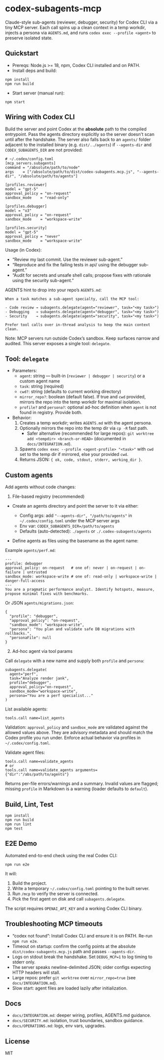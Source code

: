 # codex-subagents-mcp

Claude-style sub-agents (reviewer, debugger, security) for Codex CLI via a tiny MCP server. Each call spins up a clean context in a temp workdir, injects a persona via `AGENTS.md`, and runs `codex exec --profile <agent>` to preserve isolated state.

## Quickstart

- Prereqs: Node.js >= 18, npm, Codex CLI installed and on PATH.
- Install deps and build:

```
npm install
npm run build
```

- Start server (manual run):

```
npm start
```

## Wiring with Codex CLI

 Build the server and point Codex at the **absolute** path to the compiled entrypoint. Pass the agents directory explicitly so the server doesn't scan until after the handshake. The server also falls back to an `agents/` folder adjacent to the installed binary (e.g. `dist/../agents`) if `--agents-dir` and `CODEX_SUBAGENTS_DIR` are not provided:

```
# ~/.codex/config.toml
[mcp_servers.subagents]
command = "/absolute/path/to/node"
args    = ["/absolute/path/to/dist/codex-subagents.mcp.js", "--agents-dir", "/absolute/path/to/agents"]

[profiles.reviewer]
model = "gpt-5"
approval_policy = "on-request"
sandbox_mode    = "read-only"

[profiles.debugger]
model = "o3"
approval_policy = "on-request"
sandbox_mode    = "workspace-write"

[profiles.security]
model = "gpt-5"
approval_policy = "never"
sandbox_mode    = "workspace-write"
```

Usage (in Codex):

- “Review my last commit. Use the reviewer sub-agent.”
- “Reproduce and fix the failing tests in api/ using the debugger sub-agent.”
- “Audit for secrets and unsafe shell calls; propose fixes with rationale using the security sub-agent.”

AGENTS hint to drop into your repo’s `AGENTS.md`:

```
When a task matches a sub-agent specialty, call the MCP tool:

- Code review → subagents.delegate(agent="reviewer", task="<my task>")
- Debugging   → subagents.delegate(agent="debugger", task="<my task>")
- Security    → subagents.delegate(agent="security", task="<my task>")

Prefer tool calls over in-thread analysis to keep the main context clean.
```

Note: MCP servers run outside Codex’s sandbox. Keep surfaces narrow and audited. This server exposes a single tool: `delegate`.

## Tool: `delegate`

- Parameters:
  - `agent`: string — built-in (`reviewer | debugger | security`) or a custom agent name
  - `task`: string (required)
  - `cwd?`: string (defaults to current working directory)
  - `mirror_repo?`: boolean (default false). If true and `cwd` provided, mirrors the repo into the temp workdir for maximal isolation.
  - `profile?` and `persona?`: optional ad-hoc definition when `agent` is not found in registry. Provide both.
- Behavior:
  1. Creates a temp workdir; writes `AGENTS.md` with the agent persona.
  2. Optionally mirrors the repo into the temp dir via `cp -R` fast path.
     - Safer alternative (recommended for large repos): `git worktree add <tempdir> <branch-or-HEAD>` (documented in `docs/INTEGRATION.md`).
  3. Spawns `codex exec --profile <agent-profile> "<task>"` with `cwd` set to the temp dir if mirrored, else your provided `cwd`.
  4. Returns JSON: `{ ok, code, stdout, stderr, working_dir }`.

## Custom agents

Add agents without code changes:

1) File-based registry (recommended)

- Create an agents directory and point the server to it via either:
  - Config args: add `"--agents-dir", "/path/to/agents"` in `~/.codex/config.toml` under the MCP server args
  - Env var: `CODEX_SUBAGENTS_DIR=/path/to/agents`
  - Defaults (auto-detected): `./agents` or `./.codex-subagents/agents`

- Define agents as files using the basename as the agent name:

Example `agents/perf.md`:

```
---
profile: debugger
approval_policy: on-request   # one of: never | on-request | on-failure | untrusted
sandbox_mode: workspace-write # one of: read-only | workspace-write | danger-full-access
---
You are a pragmatic performance analyst. Identify hotspots, measure, propose minimal fixes with benchmarks.
```

Or JSON `agents/migrations.json`:

```
{
  "profile": "debugger",
  "approval_policy": "on-request",
  "sandbox_mode": "workspace-write",
  "persona": "You plan and validate safe DB migrations with rollbacks.",
  "personaFile": null
}
```

2) Ad-hoc agent via tool params

Call `delegate` with a new name and supply both `profile` and `persona`:

```
subagents.delegate(
  agent="perf",
  task="Analyze render jank",
  profile="debugger",
  approval_policy="on-request",
  sandbox_mode="workspace-write",
  persona="You are a perf specialist..."
)
```

List available agents:

```
tools.call name=list_agents
```

Validation: `approval_policy` and `sandbox_mode` are validated against the allowed values above. They are advisory metadata and should match the Codex profile you run under. Enforce actual behavior via profiles in `~/.codex/config.toml`.

Validate agent files:

```
tools.call name=validate_agents
# or
tools.call name=validate_agents arguments={"dir":"/abs/path/to/agents"}
```
Returns per-file errors/warnings and a summary. Invalid values are flagged; missing `profile` in Markdown is a warning (loader defaults to `default`).

## Build, Lint, Test

```
npm install
npm run build
npm run lint
npm test
```

## E2E Demo

Automated end-to-end check using the real Codex CLI:

```
npm run e2e
```

It will:
1. Build the project.
2. Write a temporary `~/.codex/config.toml` pointing to the built server.
3. Run `/mcp` to verify the server is connected.
4. Pick the first agent on disk and call `subagents.delegate`.

The script requires `OPENAI_API_KEY` and a working Codex CLI binary.

## Troubleshooting MCP timeouts

- “codex not found”: Install Codex CLI and ensure it is on PATH. Re-run `npm run e2e`.
- Timeout on startup: confirm the config points at the absolute `dist/codex-subagents.mcp.js` path and passes `--agents-dir`.
- Logs on stdout break the handshake. Set `DEBUG_MCP=1` to log timing to stderr only.
- The server speaks newline-delimited JSON; older configs expecting HTTP headers will stall.
- Large repos: prefer `git worktree` over `mirror_repo=true` (see `docs/INTEGRATION.md`).
- Slow start: agent files are loaded lazily after initialization.

## Docs

- `docs/INTEGRATION.md`: deeper wiring, profiles, AGENTS.md guidance.
- `docs/SECURITY.md`: isolation, trust boundaries, sandbox guidance.
- `docs/OPERATIONS.md`: logs, env vars, upgrades.

## License

MIT
